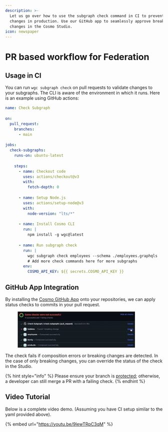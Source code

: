 ```yaml
---
description: >-
  Let us go over how to use the subgraph check command in CI to prevent breaking
  changes in production. Use our GitHub app to seamlessly approve breaking
  changes in the Cosmo Studio.
icon: newspaper
---
```


# PR based workflow for Federation

## Usage in CI

You can run `wgc subgraph check` on pull requests to validate changes to your subgraphs. The CLI is aware of the environment in which it runs. Here is an example using GitHub actions:

```yaml
name: Check Subgraph

on:
  pull_request:
    branches:
      - main

jobs:
  check-subgraphs:
    runs-on: ubuntu-latest

    steps:
      - name: Checkout code
        uses: actions/checkout@v3
        with:
          fetch-depth: 0

      - name: Setup Node.js
        uses: actions/setup-node@v3
        with:
          node-version: "lts/*"

      - name: Install Cosmo CLI
        run: |
          npm install -g wgc@latest

      - name: Run subgraph check
        run: |
          wgc subgraph check employees --schema ./employees.graphqls
          # Add more check commands here for more subgraphs
        env:
          COSMO_API_KEY: ${{ secrets.COSMO_API_KEY }}
```

## GitHub App Integration

By installing the [Cosmo GitHub App](https://github.com/apps/wundergraph-cosmo) onto your repositories, we can apply status checks to commits in your pull request.

<figure><img src="../.gitbook/assets/image (39).png" alt="" width="375"><figcaption></figcaption></figure>

The check fails if composition errors or breaking changes are detected. In the case of only breaking changes, you can override the status of the check in the Studio.

{% hint style="info" %}
Please ensure your branch is [protected](https://docs.github.com/repositories/configuring-branches-and-merges-in-your-repository/managing-protected-branches/about-protected-branches); otherwise, a developer can still merge a PR with a failing check.
{% endhint %}

## Video Tutorial

Below is a complete video demo. (Assuming you have CI setup similar to the yaml provided above).

{% embed url="https://youtu.be/9lewTRpC3qM" %}
